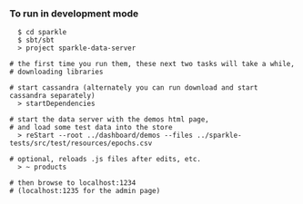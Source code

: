 ###  To run in development mode

      $ cd sparkle
      $ sbt/sbt
      > project sparkle-data-server

    # the first time you run them, these next two tasks will take a while, 
    # downloading libraries 

    # start cassandra (alternately you can run download and start cassandra separately)
      > startDependencies

    # start the data server with the demos html page, 
    # and load some test data into the store
      > reStart --root ../dashboard/demos --files ../sparkle-tests/src/test/resources/epochs.csv

    # optional, reloads .js files after edits, etc.
      > ~ products   

    # then browse to localhost:1234
    # (localhost:1235 for the admin page)


